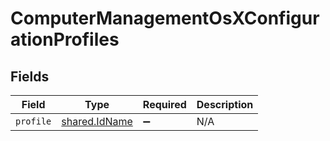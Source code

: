 # ComputerManagementOsXConfigurationProfiles


## Fields

| Field                                          | Type                                           | Required                                       | Description                                    |
| ---------------------------------------------- | ---------------------------------------------- | ---------------------------------------------- | ---------------------------------------------- |
| `profile`                                      | [shared.IdName](../../models/shared/idname.md) | :heavy_minus_sign:                             | N/A                                            |